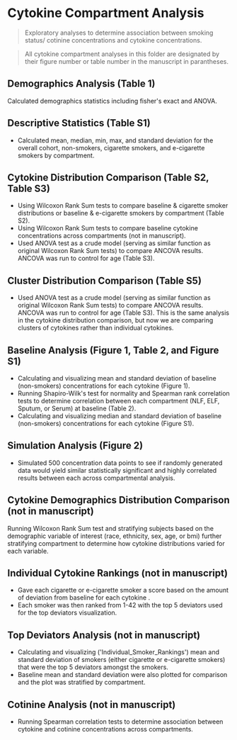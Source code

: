 # Cytokine Compartment Analysis
> Exploratory analyses to determine association between smoking status/ cotinine concentrations and cytokine concentrations.

> All cytokine compartment analyses in this folder are designated by their figure number or table number in the manuscript in parantheses.


## Demographics Analysis (Table 1)
Calculated demographics statistics including fisher's exact and ANOVA.

## Descriptive Statistics (Table S1)
- Calculated mean, median, min, max, and standard deviation for the overall cohort, non-smokers, cigarette smokers, and e-cigarette smokers by compartment.

## Cytokine Distribution Comparison (Table S2, Table S3)
- Using Wilcoxon Rank Sum tests to compare baseline & cigarette smoker distributions or baseline & e-cigarette smokers by compartment (Table S2).
- Using Wilcoxon Rank Sum tests to compare baseline cytokine concentrations across compartments (not in manuscript). 
- Used ANOVA test as a crude model (serving as similar function as original Wilcoxon Rank Sum tests) to compare ANCOVA results. ANCOVA was run to control for age (Table S3).

## Cluster Distribution Comparison (Table S5)
- Used ANOVA test as a crude model (serving as similar function as original Wilcoxon Rank Sum tests) to compare ANCOVA results. ANCOVA was run to control for age (Table S3). This is the same analysis in the cytokine distribution comparison, but now we are comparing clusters of cytokines rather than individual cytokines.
   
## Baseline Analysis (Figure 1, Table 2, and Figure S1)
- Calculating and visualizing mean and standard deviation of baseline (non-smokers) concentrations for each cytokine (Figure 1). 
- Running Shapiro-Wilk's test for normality and Spearman rank correlation tests to determine correlation between each compartment (NLF, ELF, Sputum, or Serum) at baseline (Table 2). 
- Calculating and visualizing median and standard deviation of baseline (non-smokers) concentrations for each cytokine (Figure S1). 

## Simulation Analysis (Figure 2)
- Simulated 500 concentration data points to see if randomly generated data would yield similar statistically significant and highly correlated results between each across compartmental analysis. 

## Cytokine Demographics Distribution Comparison (not in manuscript)
Running Wilcoxon Rank Sum test and stratifying subjects based on the demographic variable of interest (race, ethnicity, sex, age, or bmi) further stratifying compartment to determine how cytokine distributions varied for each variable. 

## Individual Cytokine Rankings (not in manuscript)
- Gave each cigarette or e-cigarette smoker a score based on the amount of deviation from baseline for each cytokine .
- Each smoker was then ranked from 1-42 with the top 5 deviators used for the top deviators visualization.

## Top Deviators Analysis (not in manuscript)
- Calculating and visualizing ('Individual_Smoker_Rankings') mean and standard deviation of smokers (either cigarette or e-cigarette smokers) that were the top 5 deviators amongst the smokers. 
- Baseline mean and standard deviation were also plotted for comparison and the plot was stratified by compartment. 

## Cotinine Analysis (not in manuscript)
- Running Spearman correlation tests to determine association between cytokine and cotinine concentrations across compartments.
